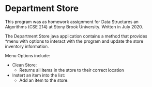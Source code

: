 # Department Store

This program was as homework assignment for Data Structures an Algorithms (CSE 214) at Stony 
Brook University. Written in July 2020. 

The Department Store java application contains a method that provides
*menu with options to interact with the program and update the store
inventory information. 

Menu Options include:
- Clean Store:
	- Returns all items in the store to their correct location
- Instert an item into the list:
	- Add an item to the store. 
